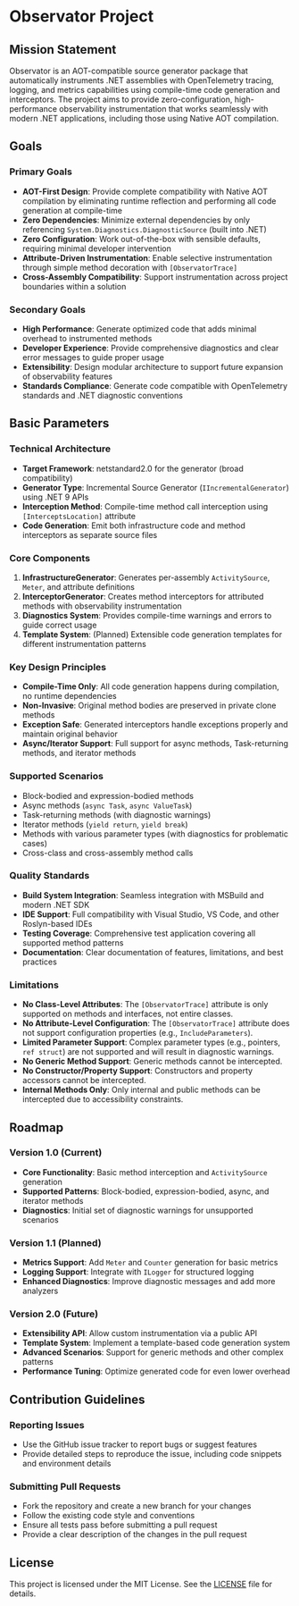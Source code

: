 # Observator Project

## Mission Statement

Observator is an AOT-compatible source generator package that automatically instruments .NET assemblies with OpenTelemetry tracing, logging, and metrics capabilities using compile-time code generation and interceptors. The project aims to provide zero-configuration, high-performance observability instrumentation that works seamlessly with modern .NET applications, including those using Native AOT compilation.

## Goals

### Primary Goals
- **AOT-First Design**: Provide complete compatibility with Native AOT compilation by eliminating runtime reflection and performing all code generation at compile-time
- **Zero Dependencies**: Minimize external dependencies by only referencing `System.Diagnostics.DiagnosticSource` (built into .NET)
- **Zero Configuration**: Work out-of-the-box with sensible defaults, requiring minimal developer intervention
- **Attribute-Driven Instrumentation**: Enable selective instrumentation through simple method decoration with `[ObservatorTrace]`
- **Cross-Assembly Compatibility**: Support instrumentation across project boundaries within a solution

### Secondary Goals
- **High Performance**: Generate optimized code that adds minimal overhead to instrumented methods
- **Developer Experience**: Provide comprehensive diagnostics and clear error messages to guide proper usage
- **Extensibility**: Design modular architecture to support future expansion of observability features
- **Standards Compliance**: Generate code compatible with OpenTelemetry standards and .NET diagnostic conventions

## Basic Parameters

### Technical Architecture
- **Target Framework**: netstandard2.0 for the generator (broad compatibility)
- **Generator Type**: Incremental Source Generator (`IIncrementalGenerator`) using .NET 9 APIs
- **Interception Method**: Compile-time method call interception using `[InterceptsLocation]` attribute
- **Code Generation**: Emit both infrastructure code and method interceptors as separate source files

### Core Components
1. **InfrastructureGenerator**: Generates per-assembly `ActivitySource`, `Meter`, and attribute definitions
2. **InterceptorGenerator**: Creates method interceptors for attributed methods with observability instrumentation
3. **Diagnostics System**: Provides compile-time warnings and errors to guide correct usage
4. **Template System**: (Planned) Extensible code generation templates for different instrumentation patterns

### Key Design Principles
- **Compile-Time Only**: All code generation happens during compilation, no runtime dependencies
- **Non-Invasive**: Original method bodies are preserved in private clone methods
- **Exception Safe**: Generated interceptors handle exceptions properly and maintain original behavior
- **Async/Iterator Support**: Full support for async methods, Task-returning methods, and iterator methods

### Supported Scenarios
- Block-bodied and expression-bodied methods
- Async methods (`async Task`, `async ValueTask`)
- Task-returning methods (with diagnostic warnings)
- Iterator methods (`yield return`, `yield break`)
- Methods with various parameter types (with diagnostics for problematic cases)
- Cross-class and cross-assembly method calls

### Quality Standards
- **Build System Integration**: Seamless integration with MSBuild and modern .NET SDK
- **IDE Support**: Full compatibility with Visual Studio, VS Code, and other Roslyn-based IDEs
- **Testing Coverage**: Comprehensive test application covering all supported method patterns
- **Documentation**: Clear documentation of features, limitations, and best practices

### Limitations
- **No Class-Level Attributes**: The `[ObservatorTrace]` attribute is only supported on methods and interfaces, not entire classes.
- **No Attribute-Level Configuration**: The `[ObservatorTrace]` attribute does not support configuration properties (e.g., `IncludeParameters`).
- **Limited Parameter Support**: Complex parameter types (e.g., pointers, `ref struct`) are not supported and will result in diagnostic warnings.
- **No Generic Method Support**: Generic methods cannot be intercepted.
- **No Constructor/Property Support**: Constructors and property accessors cannot be intercepted.
- **Internal Methods Only**: Only internal and public methods can be intercepted due to accessibility constraints.

## Roadmap

### Version 1.0 (Current)
- **Core Functionality**: Basic method interception and `ActivitySource` generation
- **Supported Patterns**: Block-bodied, expression-bodied, async, and iterator methods
- **Diagnostics**: Initial set of diagnostic warnings for unsupported scenarios

### Version 1.1 (Planned)
- **Metrics Support**: Add `Meter` and `Counter` generation for basic metrics
- **Logging Support**: Integrate with `ILogger` for structured logging
- **Enhanced Diagnostics**: Improve diagnostic messages and add more analyzers

### Version 2.0 (Future)
- **Extensibility API**: Allow custom instrumentation via a public API
- **Template System**: Implement a template-based code generation system
- **Advanced Scenarios**: Support for generic methods and other complex patterns
- **Performance Tuning**: Optimize generated code for even lower overhead

## Contribution Guidelines

### Reporting Issues
- Use the GitHub issue tracker to report bugs or suggest features
- Provide detailed steps to reproduce the issue, including code snippets and environment details

### Submitting Pull Requests
- Fork the repository and create a new branch for your changes
- Follow the existing code style and conventions
- Ensure all tests pass before submitting a pull request
- Provide a clear description of the changes in the pull request

## License

This project is licensed under the MIT License. See the [LICENSE](LICENSE) file for details.
